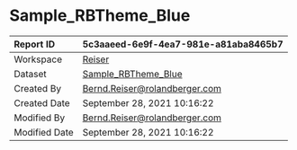 



# Sample_RBTheme_Blue

|Report ID|5c3aaeed-6e9f-4ea7-981e-a81aba8465b7|
| :--- | :--- |
|Workspace|[Reiser](../Workspaces/Reiser.md)|
|Dataset|[Sample_RBTheme_Blue](../Datasets/Sample_RBTheme_Blue.md)|
|Created By|Bernd.Reiser@rolandberger.com|
|Created Date|September 28, 2021 10:16:22|
|Modified By|Bernd.Reiser@rolandberger.com|
|Modified Date|September 28, 2021 10:16:22|
